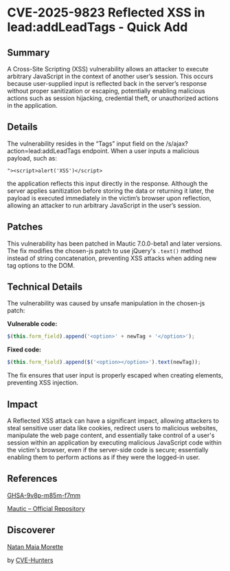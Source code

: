 # CVE-2025-9823 Reflected XSS in lead:addLeadTags - Quick Add

## Summary

A Cross-Site Scripting (XSS) vulnerability allows an attacker to execute arbitrary JavaScript in the context of another user’s session. This occurs because user-supplied input is reflected back in the server’s response without proper sanitization or escaping, potentially enabling malicious actions such as session hijacking, credential theft, or unauthorized actions in the application.


## Details

The vulnerability resides in the “Tags” input field on the /s/ajax?action=lead:addLeadTags endpoint. When a user inputs a malicious payload, such as:

`"><script>alert('XSS')</script>`

the application reflects this input directly in the response. Although the server applies sanitization before storing the data or returning it later, the payload is executed immediately in the victim’s browser upon reflection, allowing an attacker to run arbitrary JavaScript in the user’s session.

## Patches

This vulnerability has been patched in Mautic 7.0.0-beta1 and later versions. The fix modifies the chosen-js patch to use jQuery's `.text()` method instead of string concatenation, preventing XSS attacks when adding new tag options to the DOM.

## Technical Details

The vulnerability was caused by unsafe manipulation in the chosen-js patch:

**Vulnerable code:**
```javascript
$(this.form_field).append('<option>' + newTag + '</option>');
```

**Fixed code:**
```javascript
$(this.form_field).append($('<option></option>').text(newTag));
```

The fix ensures that user input is properly escaped when creating elements, preventing XSS injection.


## Impact
A Reflected XSS attack can have a significant impact, allowing attackers to steal sensitive user data like cookies, redirect users to malicious websites, manipulate the web page content, and essentially take control of a user's session within an application by executing malicious JavaScript code within the victim's browser, even if the server-side code is secure; essentially enabling them to perform actions as if they were the logged-in user.

## References

[GHSA-9v8p-m85m-f7mm](https://github.com/mautic/mautic/security/advisories/GHSA-9v8p-m85m-f7mm)

[Mautic  – Official Repository](https://github.com/mautic/mautic/security/advisories/GHSA-9v8p-m85m-f7mm)

## Discoverer
[Natan Maia Morette](https://nmmorette.github.io) 

by [CVE-Hunters](https://github.com/Sec-Dojo-Cyber-House/cve-hunters)

